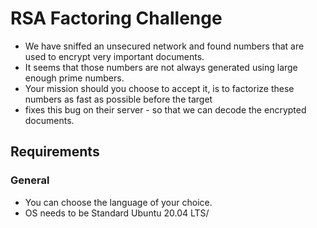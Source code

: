 # RSA Factoring Challenge 

 * We have sniffed an unsecured network and found numbers that are used to encrypt very important documents.
 * It seems that those numbers are not always generated using large enough prime numbers. 
 * Your mission should you choose to accept it, is to factorize these numbers as fast as possible before the target
 *  fixes this bug on their server - so that we can decode the encrypted documents.

## Requirements
### General

* You can choose the language of your choice.
* OS needs to be Standard Ubuntu 20.04 LTS/
